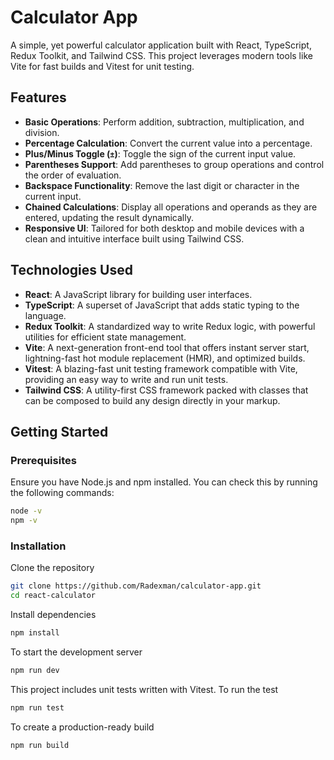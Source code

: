 # **Calculator App**

A simple, yet powerful calculator application built with React, TypeScript, Redux Toolkit, and Tailwind CSS. This project leverages modern tools like Vite for fast builds and Vitest for unit testing.

## **Features**

- **Basic Operations**: Perform addition, subtraction, multiplication, and division.
- **Percentage Calculation**: Convert the current value into a percentage.
- **Plus/Minus Toggle (`±`)**: Toggle the sign of the current input value.
- **Parentheses Support**: Add parentheses to group operations and control the order of evaluation.
- **Backspace Functionality**: Remove the last digit or character in the current input.
- **Chained Calculations**: Display all operations and operands as they are entered, updating the result dynamically.
- **Responsive UI**: Tailored for both desktop and mobile devices with a clean and intuitive interface built using Tailwind CSS.

## **Technologies Used**

- **React**: A JavaScript library for building user interfaces.
- **TypeScript**: A superset of JavaScript that adds static typing to the language.
- **Redux Toolkit**: A standardized way to write Redux logic, with powerful utilities for efficient state management.
- **Vite**: A next-generation front-end tool that offers instant server start, lightning-fast hot module replacement (HMR), and optimized builds.
- **Vitest**: A blazing-fast unit testing framework compatible with Vite, providing an easy way to write and run unit tests.
- **Tailwind CSS**: A utility-first CSS framework packed with classes that can be composed to build any design directly in your markup.

## **Getting Started**

### **Prerequisites**

Ensure you have Node.js and npm installed. You can check this by running the following commands:

```bash
node -v
npm -v
```

### **Installation**

Clone the repository

```bash
git clone https://github.com/Radexman/calculator-app.git
cd react-calculator
```

Install dependencies

```bash
npm install
```

To start the development server

```bash
npm run dev
```

This project includes unit tests written with Vitest. To run the test

```bash
npm run test
```

To create a production-ready build

```bash
npm run build
```
